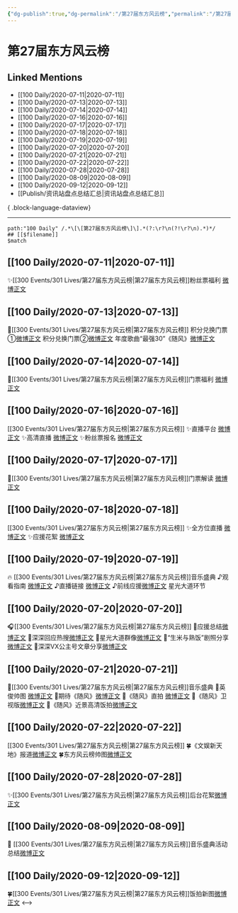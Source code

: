 ```yaml
---
{"dg-publish":true,"dg-permalink":"/第27届东方风云榜","permalink":"/第27届东方风云榜/","created":"2023-04-06T20:25:43.000+08:00","updated":"2023-08-24T18:56:55.616+08:00"}
---
```


# 第27届东方风云榜

## Linked Mentions
- [[100 Daily/2020-07-11\|2020-07-11]]
- [[100 Daily/2020-07-13\|2020-07-13]]
- [[100 Daily/2020-07-14\|2020-07-14]]
- [[100 Daily/2020-07-16\|2020-07-16]]
- [[100 Daily/2020-07-17\|2020-07-17]]
- [[100 Daily/2020-07-18\|2020-07-18]]
- [[100 Daily/2020-07-19\|2020-07-19]]
- [[100 Daily/2020-07-20\|2020-07-20]]
- [[100 Daily/2020-07-21\|2020-07-21]]
- [[100 Daily/2020-07-22\|2020-07-22]]
- [[100 Daily/2020-07-28\|2020-07-28]]
- [[100 Daily/2020-08-09\|2020-08-09]]
- [[100 Daily/2020-09-12\|2020-09-12]]
- [[Publish/资讯站盘点总结汇总\|资讯站盘点总结汇总]]

{ .block-language-dataview}

---

```expander
path:"100 Daily" /.*\[\[第27届东方风云榜\]\].*(?:\r?\n(?!\r?\n).*)*/
## [[$filename]]
$match
```
## [[100 Daily/2020-07-11\|2020-07-11]]
✨[[300 Events/301 Lives/第27届东方风云榜\|第27届东方风云榜]]粉丝票福利 [微博正文](https://m.weibo.cn/6466290670/4525469800596177)
## [[100 Daily/2020-07-13\|2020-07-13]]
🎵[[300 Events/301 Lives/第27届东方风云榜\|第27届东方风云榜]]
积分兑换门票①[微博正文](https://m.weibo.cn/6466290670/4526321826288265)
积分兑换门票②[微博正文](https://m.weibo.cn/6466290670/4526328295239296)
年度歌曲“最强30”《随风》[微博正文](https://m.weibo.cn/6466290670/4526200922112013)
## [[100 Daily/2020-07-14\|2020-07-14]]
🌟[[300 Events/301 Lives/第27届东方风云榜\|第27届东方风云榜]]门票福利 [微博正文](https://m.weibo.cn/6466290670/4526665021987950)
## [[100 Daily/2020-07-16\|2020-07-16]]
[[300 Events/301 Lives/第27届东方风云榜\|第27届东方风云榜]]
✨直播平台 [微博正文](https://m.weibo.cn/6466290670/4527285812598869)
✨高清直播 [微博正文](https://m.weibo.cn/6466290670/4527323984697002)
✨粉丝票报名 [微博正文](https://m.weibo.cn/6466290670/4527409753500419)
## [[100 Daily/2020-07-17\|2020-07-17]]
🌟[[300 Events/301 Lives/第27届东方风云榜\|第27届东方风云榜]]门票解读 [微博正文](https://m.weibo.cn/6466290670/4527671586852076)
## [[100 Daily/2020-07-18\|2020-07-18]]
[[300 Events/301 Lives/第27届东方风云榜\|第27届东方风云榜]]
✨全方位直播 [微博正文](https://m.weibo.cn/6466290670/4527986110367996)
✨应援花絮 [微博正文](https://m.weibo.cn/6466290670/4528051545704756)
## [[100 Daily/2020-07-19\|2020-07-19]]
🔥 [[300 Events/301 Lives/第27届东方风云榜\|第27届东方风云榜]]音乐盛典
♪观看指南 [微博正文](https://m.weibo.cn/6466290670/4528351547756456)
♪直播链接 [微博正文](https://m.weibo.cn/6466290670/4528352733696504)
♪前线应援[微博正文](https://m.weibo.cn/6466290670/4528481268403557)
星光大道环节
## [[100 Daily/2020-07-20\|2020-07-20]]
🎧[[300 Events/301 Lives/第27届东方风云榜\|第27届东方风云榜]]
🔹应援总结[微博正文](https://m.weibo.cn/6466290670/4528855107504386)
🔹深深回应热搜[微博正文](https://m.weibo.cn/1738376280/4528849024463787)
🔹星光大道群像[微博正文](https://m.weibo.cn/6466290670/4528724466214418)
🔹“生米与熟饭”剧照分享[微博正文](https://m.weibo.cn/6466290670/4528770692154614)
🔹深深VX公主号文章分享[微博正文](https://m.weibo.cn/6466290670/4528765809728718)
## [[100 Daily/2020-07-21\|2020-07-21]]
🌟[[300 Events/301 Lives/第27届东方风云榜\|第27届东方风云榜]]音乐盛典
🌱英俊帅图 [微博正文](https://m.weibo.cn/6466290670/4529075756998265)
🌱期待《随风》[微博正文](https://m.weibo.cn/6466290670/4529164906404101)
🌱《随风》直拍 [微博正文](https://m.weibo.cn/6466290670/4529223300026660)
🌱《随风》卫视版[微博正文](https://m.weibo.cn/6466290670/4529287690454364)
🌱《随风》近景高清饭拍[微博正文](https://m.weibo.cn/6466290670/4529267059199733)
## [[100 Daily/2020-07-22\|2020-07-22]]
[[300 Events/301 Lives/第27届东方风云榜\|第27届东方风云榜]]
🍀《文娱新天地》报道[微博正文](https://m.weibo.cn/6466290670/4529495061037308)
🍀东方风云榜帅图[微博正文](https://m.weibo.cn/6466290670/4529552087064065)
## [[100 Daily/2020-07-28\|2020-07-28]]
✨[[300 Events/301 Lives/第27届东方风云榜\|第27届东方风云榜]]后台花絮[微博正文](https://m.weibo.cn/6466290670/4531817849564937)
## [[100 Daily/2020-08-09\|2020-08-09]]
📜 [[300 Events/301 Lives/第27届东方风云榜\|第27届东方风云榜]]音乐盛典活动总结[微博正文](https://m.weibo.cn/6466290670/4536113858087098)
## [[100 Daily/2020-09-12\|2020-09-12]]
🍀[[300 Events/301 Lives/第27届东方风云榜\|第27届东方风云榜]]饭拍新图[微博正文](https://m.weibo.cn/6466290670/4548283265194215)
<-->